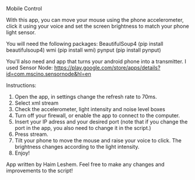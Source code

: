 Mobile Control

With this app, you can move your mouse using the phone accelerometer, click it using your voice and set the screen brightness to match your phone light sensor.

You will need the following packages:
BeautifulSoup4 (pip install beautifulsoup4)
wmi (pip install wmi)
pynput (pip install pynput)

You'll also need and app that turns your android phone into a transmitter. I used Sensor Node:
https://play.google.com/store/apps/details?id=com.mscino.sensornode&hl=en

Instructions:
1. Open the app, in settings change the refresh rate to 70ms.
2. Select xml stream
3. Check the accelerometer, light intensity and noise level boxes
4. Turn off your firewall, or enable the app to connect to the computer.
5. Insert your IP adress and your desired port (note that if you change the port in the app, you also need to change it in the script.)
6. Press stream.
7. Tilt your phone to move the mouse and raise your voice to click. The brightness changes according to the light intensity.
8. Enjoy!

App written by Haim Leshem.
Feel free to make any changes and improvements to the script!
